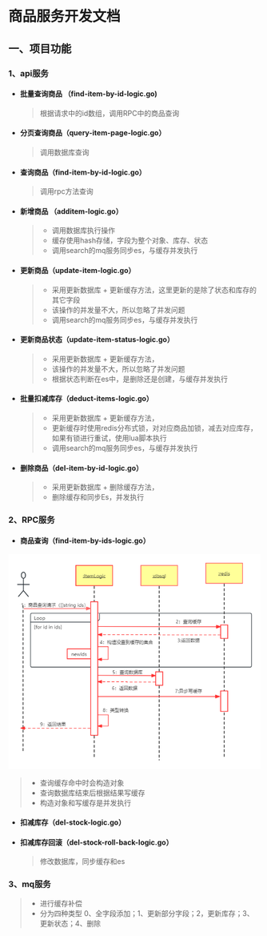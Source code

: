 # 商品服务开发文档

## 一、项目功能

### 1、api服务

- #### 批量查询商品 （find-item-by-id-logic.go)

  > 根据请求中的id数组，调用RPC中的商品查询

- #### 分页查询商品（query-item-page-logic.go）

  > 调用数据库查询

- #### 查询商品（find-item-by-id-logic.go）

  > 调用rpc方法查询

- #### 新增商品 （additem-logic.go）
  > - 调用数据库执行操作
  > - 缓存使用hash存储，字段为整个对象、库存、状态
  > - 调用search的mq服务同步es，与缓存并发执行

- #### 更新商品（update-item-logic.go）

  > - 采用更新数据库 + 更新缓存方法，这里更新的是除了状态和库存的其它字段
  > - 该操作的并发量不大，所以忽略了并发问题
  > - 调用search的mq服务同步es，与缓存并发执行

- #### 更新商品状态（update-item-status-logic.go）

  > - 采用更新数据库 + 更新缓存方法，
  > - 该操作的并发量不大，所以忽略了并发问题
  > - 根据状态判断在es中，是删除还是创建，与缓存并发执行

- #### 批量扣减库存（deduct-items-logic.go）

  > - 采用更新数据库 + 更新缓存方法，
  > - 更新缓存时使用redis分布式锁，对对应商品加锁，减去对应库存，如果有锁进行重试，使用lua脚本执行
  > - 调用search的mq服务同步es，与缓存并发执行

- #### 删除商品（del-item-by-id-logic.go）

  > - 采用更新数据库 + 删除缓存方法，
  > - 删除缓存和同步Es，并发执行

### 2、RPC服务

- #### 商品查询（find-item-by-ids-logic.go）

![商品查询——时序图](../../img/商品查询——时序图.png)
  > - 查询缓存命中时会构造对象
  > - 查询数据库结束后根据结果写缓存
  > - 构造对象和写缓存是并发执行

- #### 扣减库存（del-stock-logic.go）

- #### 扣减库存回滚（del-stock-roll-back-logic.go）

  > 修改数据库，同步缓存和es

### 3、mq服务

> - 进行缓存补偿
> - 分为四种类型 0、全字段添加；1、更新部分字段；2，更新库存；3、更新状态；4、删除